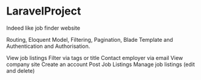 # LaravelProject
Indeed like job finder website

Routing, Eloquent Model, Filtering, Pagination, Blade Template and Authentication and Authorisation.

View job listings 
Filter via tags or title
Contact employer via email
View company site
Create an account
Post Job Listings
Manage job listings (edit and delete)
